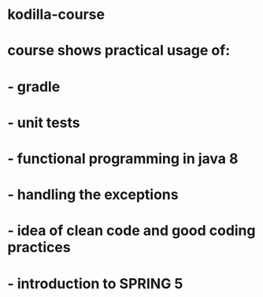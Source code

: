# kodilla-course
# course shows practical usage of:
# - gradle
# - unit tests
# - functional programming in java 8
# - handling the exceptions
# - idea of clean code and good coding practices
# - introduction to SPRING 5